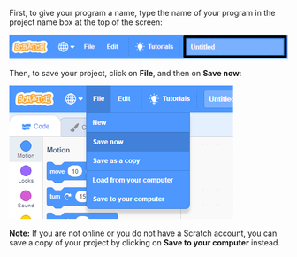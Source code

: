 First, to give your program a name, type the name of your program in the project name box at the top of the screen:

![The project name box highlighted.](images/name-annotated.png)

Then, to save your project, click on **File**, and then on **Save now**:

![Selecting 'Save now' in the 'File' menu.](images/save.png)

__Note:__ If you are not online or you do not have a Scratch account, you can save a copy of your project by clicking on **Save to your computer** instead.

